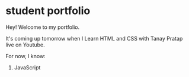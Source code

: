 # student portfolio

Hey! Welcome to my portfolio.

It's coming up tomorrow when I Learn HTML and CSS with Tanay Pratap live on Youtube.

For now, I know:

1. JavaScript
